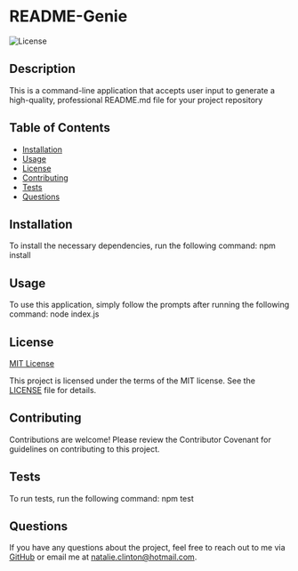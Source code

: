 # README-Genie

![License](https://img.shields.io/badge/license-MIT-blue.svg)

## Description

This is a command-line application that accepts user input to generate a high-quality, professional README.md file for your project repository

## Table of Contents

- [Installation](#installation)
- [Usage](#usage)
- [License](#license)
- [Contributing](#contributing)
- [Tests](#tests)
- [Questions](#questions)

## Installation

To install the necessary dependencies, run the following command: npm install

## Usage

To use this application, simply follow the prompts after running the following command: node index.js

## License

[MIT License](LICENSE)

This project is licensed under the terms of the MIT license. See the [LICENSE](LICENSE) file for details.

## Contributing

Contributions are welcome! Please review the Contributor Covenant for guidelines on contributing to this project.

## Tests

To run tests, run the following command: npm test

## Questions

If you have any questions about the project, feel free to reach out to me via [GitHub](https://github.com/NatalieClinton) or email me at natalie.clinton@hotmail.com.

